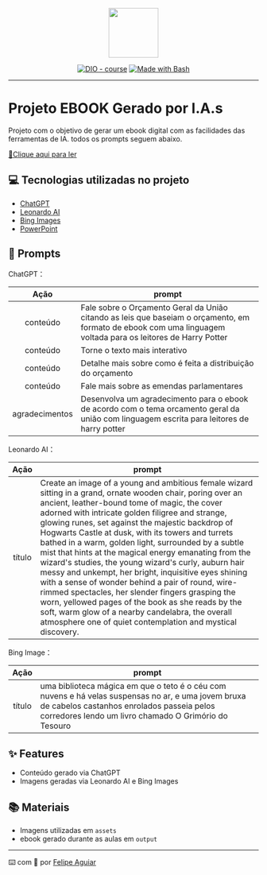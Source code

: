 <p align="center">
    <img width="100" src=".github/assets/banner.png">
</p>


<p align="center">
<a href="https://dio.me/"><img src="https://img.shields.io/badge/DIO-Course-28DA77?logo=youtube" alt="DIO - course"></a>
<a href="https://www.gnu.org/software/bash/" title="Go to Bash homepage"><img src="https://img.shields.io/badge/Prompt-Project-blue?logo=gnu-bash&amp;logoColor=white" alt="Made with Bash"></a></p>

-------
# Projeto EBOOK Gerado por I.A.s



Projeto com o objetivo de gerar um ebook digital com as facilidades das ferramentas de IA. todos os prompts
seguem abaixo.

<a href="https://github.com/felipeAguiarCode/prompts-recipe-to-create-a-ebook/blob/main/output/ebook%20-%20css%20jedi%20output.pdf" title="View PDF now"> 📕Clique aqui para ler</a>

## 💻 Tecnologias utilizadas no projeto

- [ChatGPT](https://chat.openai.com/) 
- [Leonardo AI](https://leonardo.ai/)
- [Bing Images](https://www.bing.com/images/create)
- [PowerPoint](https://www.microsoft.com/en/microsoft-365/powerpoint)

## 🧠 Prompts


ChatGPT：

|  Ação  | prompt                                                                                 |
| :----: | -------------------------------------------------------------------------------------- |
| conteúdo | Fale sobre o Orçamento Geral da União citando as leis que baseiam o orçamento, em formato de ebook com uma linguagem voltada para os leitores de Harry Potter |
| conteúdo | Torne o texto mais interativo |
| conteúdo | Detalhe mais sobre como é feita a distribuição do orçamento |
| conteúdo | Fale mais sobre as emendas parlamentares |
| agradecimentos | Desenvolva um agradecimento para o ebook de acordo com o tema orcamento geral da união com linguagem escrita para leitores de harry potter |

Leonardo AI：

|  Ação  | prompt                                                                                 |
| :----: | -------------------------------------------------------------------------------------- |
| título | Create an image of a young and ambitious female wizard sitting in a grand, ornate wooden chair, poring over an ancient, leather-bound tome of magic, the cover adorned with intricate golden filigree and strange, glowing runes, set against the majestic backdrop of Hogwarts Castle at dusk, with its towers and turrets bathed in a warm, golden light, surrounded by a subtle mist that hints at the magical energy emanating from the wizard's studies, the young wizard's curly, auburn hair messy and unkempt, her bright, inquisitive eyes shining with a sense of wonder behind a pair of round, wire-rimmed spectacles, her slender fingers grasping the worn, yellowed pages of the book as she reads by the soft, warm glow of a nearby candelabra, the overall atmosphere one of quiet contemplation and mystical discovery.|

Bing Image：

|  Ação  | prompt                                                                                 |
| :----: | -------------------------------------------------------------------------------------- |
| título | uma biblioteca mágica em que o teto é o céu com nuvens e há velas suspensas no ar, e uma jovem bruxa de cabelos castanhos enrolados passeia pelos corredores lendo um livro chamado O Grimório do Tesouro|


## ✨ Features

- Conteúdo gerado via ChatGPT
- Imagens geradas via Leonardo AI e Bing Images

## 📚 Materiais

- Imagens utilizadas em `assets`
- ebook gerado durante as aulas em `output`


<p>

---

⌨️ com 💜 por [Felipe Aguiar](https://github.com/felipeAguiarCode)
